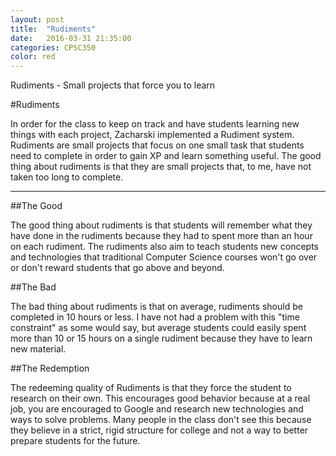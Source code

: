 ```yaml
---
layout: post
title:  "Rudiments"
date:   2016-03-31 21:35:00
categories: CPSC350
color: red
---
```


Rudiments - Small projects that force you to learn

#Rudiments

In order for the class to keep on track and have students learning new things with each project, Zacharski implemented a Rudiment system. Rudiments are small projects that focus on one small task that students need to complete in order to gain XP and learn something useful. The good thing about rudiments is that they are small projects that, to me, have not taken too long to complete.

---

##The Good

The good thing about rudiments is that students will remember what they have done in the rudiments because they had to spent more than an hour on each rudiment. The rudiments also aim to teach students new concepts and technologies that traditional Computer Science courses won't go over or don't reward students that go above and beyond.

##The Bad

The bad thing about rudiments is that on average, rudiments should be completed in 10 hours or less. I have not had a problem with this "time constraint" as some would say, but average students could easily spent more than 10 or 15 hours on a single rudiment because they have to learn new material.

##The Redemption

The redeeming quality of Rudiments is that they force the student to research on their own. This encourages good behavior because at a real job, you are encouraged to Google and research new technologies and ways to solve problems. Many people in the class don't see this because they believe in a strict, rigid structure for college and not a way to better prepare students for the future.
